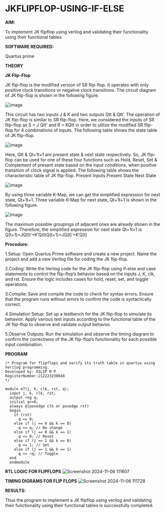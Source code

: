 # JKFLIPFLOP-USING-IF-ELSE

**AIM:** 

To implement  JK flipflop using verilog and validating their functionality using their functional tables

**SOFTWARE REQUIRED:**

Quartus prime

**THEORY**

**JK Flip-Flop**

JK flip-flop is the modified version of SR flip-flop. It operates with only positive clock transitions or negative clock transitions. The circuit diagram of JK flip-flop is shown in the following figure.

![image](https://github.com/naavaneetha/JKFLIPFLOP-USING-IF-ELSE/assets/154305477/a649c30b-232b-4558-b188-fd6c09845180)


This circuit has two inputs J & K and two outputs Qtt & Qtt’. The operation of JK flip-flop is similar to SR flip-flop. Here, we considered the inputs of SR flip-flop as S = J Qtt’ and R = KQtt in order to utilize the modified SR flip-flop for 4 combinations of inputs. The following table shows the state table of JK flip-flop.

![image](https://github.com/naavaneetha/JKFLIPFLOP-USING-IF-ELSE/assets/154305477/c4360742-e8a8-4937-b089-c46c0433f9a3)

 
Here, Qtt & Qt+1t+1 are present state & next state respectively. So, JK flip-flop can be used for one of these four functions such as Hold, Reset, Set & Complement of present state based on the input conditions, when positive transition of clock signal is applied. The following table shows the characteristic table of JK flip-flop. Present Inputs Present State Next State
 
![image](https://github.com/naavaneetha/JKFLIPFLOP-USING-IF-ELSE/assets/154305477/6c275261-a6d5-4c37-a3a7-1e88ca11c4cd)

By using three variable K-Map, we can get the simplified expression for next state, Qt+1t+1. Three variable K-Map for next state, Qt+1t+1 is shown in the following figure.
 
![image](https://github.com/naavaneetha/JKFLIPFLOP-USING-IF-ELSE/assets/154305477/5174f41b-0ce0-4329-a372-6d1943ea6673)

The maximum possible groupings of adjacent ones are already shown in the figure. Therefore, the simplified expression for next state Qt+1t+1 is Q(t+1)=JQ(t)′+K′Q(t)Q(t+1)=JQ(t)′+K′Q(t)

**Procedure:**

1.Setup: Open Quartus Prime software and create a new project. Name the project and add a new Verilog file for coding the JK flip-flop.

2.Coding: Write the Verilog code for the JK flip-flop using if-else and case statements to control the flip-flop’s behavior based on the inputs J, K, clk, and rst. Ensure the logic includes cases for hold, reset, set, and toggle operations.

3.Compile: Save and compile the code to check for syntax errors. Ensure that the program runs without errors to confirm the code is syntactically correct.

4.Simulation Setup: Set up a testbench for the JK flip-flop to simulate its behavior. Apply various test inputs according to the functional table of the JK flip-flop to observe and validate output behavior.

5.Observe Outputs: Run the simulation and observe the timing diagram to confirm the correctness of the JK flip-flop’s functionality for each possible input combination.

**PROGRAM**
```
/* Program for flipflops and verify its truth table in quartus using Verilog programming.
Developed by: DILIP M P
RegisterNumber:212223230048
*/
```
```
module e7(j, k, clk, rst, q);
  input j, k, clk, rst;
  output reg q;
  initial q<=0;
  always @(posedge clk or posedge rst) 
  begin
    if (rst)
      q <= 0; 
    else if (j == 0 && k == 0)
      q <= q; // No change
    else if (j == 0 && k == 1)
      q <= 0; // Reset
    else if (j == 1 && k == 0)
      q <= 1; // Set
    else if (j == 1 && k == 1)
      q <= ~q; // Toggle
  end
  endmodule
```

**RTL LOGIC FOR FLIPFLOPS**
![Screenshot 2024-11-06 111607](https://github.com/user-attachments/assets/0449d3ec-b817-40da-9e2f-bb042aa19393)


**TIMING DIGRAMS FOR FLIP FLOPS**
![Screenshot 2024-11-06 111728](https://github.com/user-attachments/assets/d2dd9ecc-4227-4490-93f9-f08bd5353ffa)


**RESULTS:**

Thus the program to implement a JK flipflop using verilog and validating their functionality using their functional tables is successfully completed.
